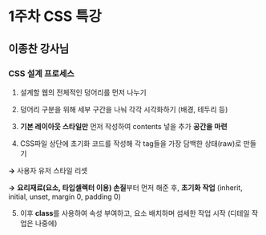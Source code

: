 # 1주차 CSS 특강

## 이종찬 강사님 

### CSS 설계 프로세스 

1.  설계할 웹의 전체적인 덩어리를 먼저 나누기 <div></div> 

2. 덩어리 구분을 위해 세부 구간을 나눠 각각 시각화하기 (배경, 테두리 등)

3. **기본 레이아웃 스타일만** 먼저 작성하여 contents 넣을 추가 **공간을 마련** 

4.  CSS파일 상단에 초기화 코드를 작성해 각 tag들을 가장 담백한 상태(raw)로 만들기  

  **→** 사용자 유저 스타일 리셋

  **→** **요리재료(요소, 타입셀렉터 이용) 손질**부터 먼저 해준 후, **초기화 작업** (inherit, initial, unset, margin 0, padding 0)

5. 이후 **class**를 사용하여 속성 부여하고, 요소 배치하며 섬세한 작업 시작 (디테일 작업은 나중에)

